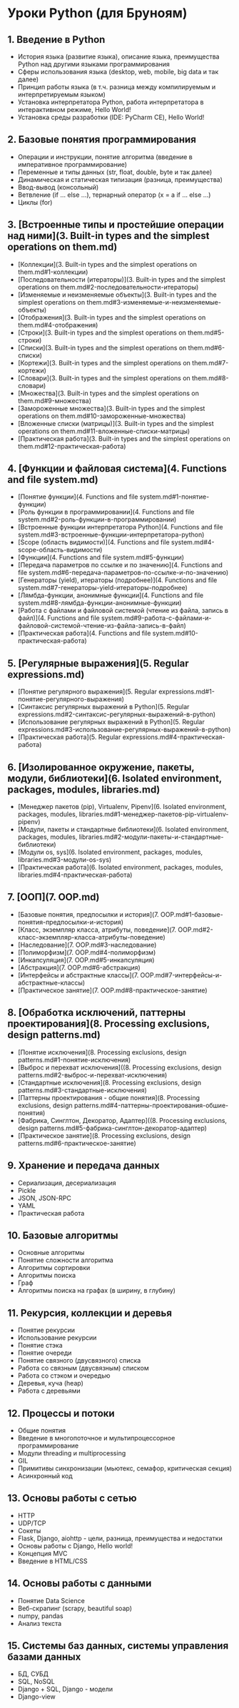 # Уроки Python (для Бруноям) 
## 1.  Введение в Python
* История языка (развитие языка), описание языка, преимущества Python над другими языками программирования
* Сферы использования языка (desktop, web, mobile, big data и так далее)
* Принцип работы языка (в т.ч. разница между компилируемым и интерпретируемым языком)
* Установка интерпретатора Python, работа интерпретатора в интерактивном режиме, Hello World!
* Установка среды разработки (IDE: PyCharm CE), Hello World!
## 2.  Базовые понятия программирования
* Операции и инструкции, понятие алгоритма (введение в императивное программирование)
* Переменные и типы данных (str, float, double, byte и так далее)
* Динамическая и статическая типизация (разница, преимущества)
* Ввод-вывод (консольный)
* Ветвление (if … else …), тернарный оператор (x = a if … else …)
* Циклы (for)
## 3.  [Встроенные типы и простейшие операции над ними](3. Built-in types and the simplest operations on them.md)
* [Коллекции](3. Built-in types and the simplest operations on them.md#1-коллекции)
* [Последовательности (итераторы)](3. Built-in types and the simplest operations on them.md#2-последовательности-итераторы)
* [Изменяемые и неизменяемые объекты](3. Built-in types and the simplest operations on them.md#3-изменяемые-и-неизменяемые-объекты)
* [Отображения](3. Built-in types and the simplest operations on them.md#4-отображения)
* [Строки](3. Built-in types and the simplest operations on them.md#5-строки)
* [Cписки](3. Built-in types and the simplest operations on them.md#6-списки)
* [Кортежи](3. Built-in types and the simplest operations on them.md#7-кортежи)
* [Словари](3. Built-in types and the simplest operations on them.md#8-словари)
* [Множества](3. Built-in types and the simplest operations on them.md#9-множества)
* [Замороженные множества](3. Built-in types and the simplest operations on them.md#10-замороженные-множества)
* [Вложенные списки (матрицы)](3. Built-in types and the simplest operations on them.md#11-вложенные-списки-матрицы)
* [Практическая работа](3. Built-in types and the simplest operations on them.md#12-практическая-работа)
## 4.  [Функции и файловая система](4. Functions and file system.md)
* [Понятие функции](4. Functions and file system.md#1-понятие-функции)
* [Роль функции в программировании](4. Functions and file system.md#2-роль-функции-в-программировании)
* [Встроенные функции интерпретатора Python](4. Functions and file system.md#3-встроенные-функции-интерпретатора-python)
* [Scope (область видимости)](4. Functions and file system.md#4-scope-область-видимости)
* [Функции](4. Functions and file system.md#5-функции)
* [Передача параметров по ссылке и по значению](4. Functions and file system.md#6-передача-параметров-по-ссылке-и-по-значению)
* [Генераторы (yield), итераторы (подробнее)](4. Functions and file system.md#7-генераторы-yield-итераторы-подробнее)
* [Лямбда-функции, анонимные функции](4. Functions and file system.md#8-лямбда-функции-анонимные-функции)
* [Работа с файлами и файловой системой (чтение из файла, запись в файл)](4. Functions and file system.md#9-работа-с-файлами-и-файловой-системой-чтение-из-файла-запись-в-файл)
* [Практическая работа](4. Functions and file system.md#10-практическая-работа)
## 5.  [Регулярные выражения](5. Regular expressions.md)
* [Понятие регулярного выражения](5. Regular expressions.md#1-понятие-регулярного-выражения)
* [Синтаксис регулярных выражений в Python](5. Regular expressions.md#2-синтаксис-регулярных-выражений-в-python)
* [Использование регулярных выражений в Python](5. Regular expressions.md#3-использование-регулярных-выражений-в-python)
* [Практическая работа](5. Regular expressions.md#4-практическая-работа)
## 6.  [Изолированное окружение, пакеты, модули, библиотеки](6. Isolated environment, packages, modules, libraries.md)
* [Менеджер пакетов (pip), Virtualenv, Pipenv](6. Isolated environment, packages, modules, libraries.md#1-менеджер-пакетов-pip-virtualenv-pipenv)
* [Модули, пакеты и стандартные библиотеки](6. Isolated environment, packages, modules, libraries.md#2-модули-пакеты-и-стандартные-библиотеки)
* [Модули os, sys](6. Isolated environment, packages, modules, libraries.md#3-модули-os-sys)
* [Практическая работа](6. Isolated environment, packages, modules, libraries.md#4-практическая-работа)
## 7.  [ООП](7. OOP.md)
* [Базовые понятия, предпосылки и история](7. OOP.md#1-базовые-понятия-предпосылки-и-история)
* [Класс, экземпляр класса, атрибуты, поведение](7. OOP.md#2-класс-экземпляр-класса-атрибуты-поведение)
* [Наследование](7. OOP.md#3-наследование)
* [Полиморфизм](7. OOP.md#4-полиморфизм)
* [Инкапсуляция](7. OOP.md#5-инкапсуляция)
* [Абстракция](7. OOP.md#6-абстракция)
* [Интерфейсы и абстрактные классы](7. OOP.md#7-интерфейсы-и-абстрактные-классы)
* [Практическое занятие](7. OOP.md#8-практическое-занятие)
## 8.  [Обработка исключений, паттерны проектирования](8. Processing exclusions, design patterns.md)
* [Понятие исключения](8. Processing exclusions, design patterns.md#1-понятие-исключения)
* [Выброс и перехват исключения]((8. Processing exclusions, design patterns.md#2-выброс-и-перехват-исключения)
* [Стандартные исключения](8. Processing exclusions, design patterns.md#3-стандартные-исключения)
* [Паттерны проектирования - общие понятия](8. Processing exclusions, design patterns.md#4-паттерны-проектирования-обшие-понятия)
* [Фабрика, Синглтон, Декоратор, Адаптер]((8. Processing exclusions, design patterns.md#5-фабрика-синглтон-декоратор-адаптер)
* [Практическое занятие](8. Processing exclusions, design patterns.md#6-практическое-занятие)
## 9.  Хранение и передача данных
* Сериализация, десериализация
* Pickle
* JSON, JSON-RPC
* YAML
* Практическая работа
## 10. Базовые алгоритмы
* Основные алгоритмы
* Понятие сложности алгоритма
* Алгоритмы сортировки
* Алгоритмы поиска
* Граф
* Алгоритмы поиска на графах (в ширину, в глубину)
## 11. Рекурсия, коллекции и деревья
* Понятие рекурсии
* Использование рекурсии
* Понятие стэка
* Понятие очереди
* Понятие связного (двусвязного) списка
* Работа со связным (двусвязным) списком
* Работа со стэком и очередью
* Деревья, куча (heap)
* Работа с деревьями
## 12. Процессы и потоки
* Общие понятия
* Введение в многопоточное и мультипроцессорное программирование
* Модули threading и multiprocessing
* GIL
* Примитивы синхронизации (мьютекс, семафор, критическая секция)
* Асинхронный код
## 13. Основы работы с сетью
* HTTP
* UDP/TCP
* Сокеты
* Flask, Django, aiohttp - цели, разница, преимущества и недостатки
* Основы работы с Django, Hello world!
* Концепция MVC
* Введение в HTML/CSS
## 14. Основы работы с данными
* Понятие Data Science
* Веб-скрапинг (scrapy, beautiful soap)
* numpy, pandas
* Анализ текста
## 15. Системы баз данных, системы управления базами данных
* БД, СУБД
* SQL, NoSQL
* Django + SQL, Django - модели
* Django-view

